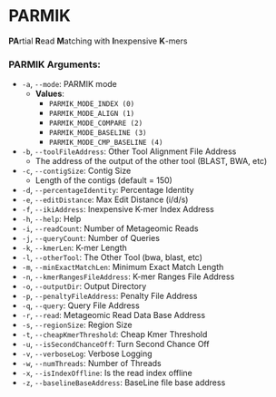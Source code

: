 # PARMIK
**PA**rtial **R**ead **M**atching with **I**nexpensive **K**-mers

### PARMIK Arguments:

- `-a`, `--mode`: PARMIK mode
  - **Values**: 
    - `PARMIK_MODE_INDEX (0)`
    - `PARMIK_MODE_ALIGN (1)`
    - `PARMIK_MODE_COMPARE (2)`
    - `PARMIK_MODE_BASELINE (3)`
    - `PARMIK_MODE_CMP_BASELINE (4)`
- `-b`, `--toolFileAddress`: Other Tool Alignment File Address
  - The address of the output of the other tool (BLAST, BWA, etc)
- `-c`, `--contigSize`: Contig Size
  - Length of the contigs (default = 150)
- `-d`, `--percentageIdentity`: Percentage Identity
- `-e`, `--editDistance`: Max Edit Distance (i/d/s)
- `-f`, `--ikiAddress`: Inexpensive K-mer Index Address
- `-h`, `--help`: Help
- `-i`, `--readCount`: Number of Metageomic Reads
- `-j`, `--queryCount`: Number of Queries
- `-k`, `--kmerLen`: K-mer Length
- `-l`, `--otherTool`: The Other Tool (bwa, blast, etc)
- `-m`, `--minExactMatchLen`: Minimum Exact Match Length
- `-n`, `--kmerRangesFileAddress`: K-mer Ranges File Address
- `-o`, `--outputDir`: Output Directory
- `-p`, `--penaltyFileAddress`: Penalty File Address
- `-q`, `--query`: Query File Address
- `-r`, `--read`: Metageomic Read Data Base Address
- `-s`, `--regionSize`: Region Size
- `-t`, `--cheapKmerThreshold`: Cheap Kmer Threshold
- `-u`, `--isSecondChanceOff`: Turn Second Chance Off
- `-v`, `--verboseLog`: Verbose Logging
- `-w`, `--numThreads`: Number of Threads
- `-x`, `--isIndexOffline`: Is the read index offline
- `-z`, `--baselineBaseAddress`: BaseLine file base address

